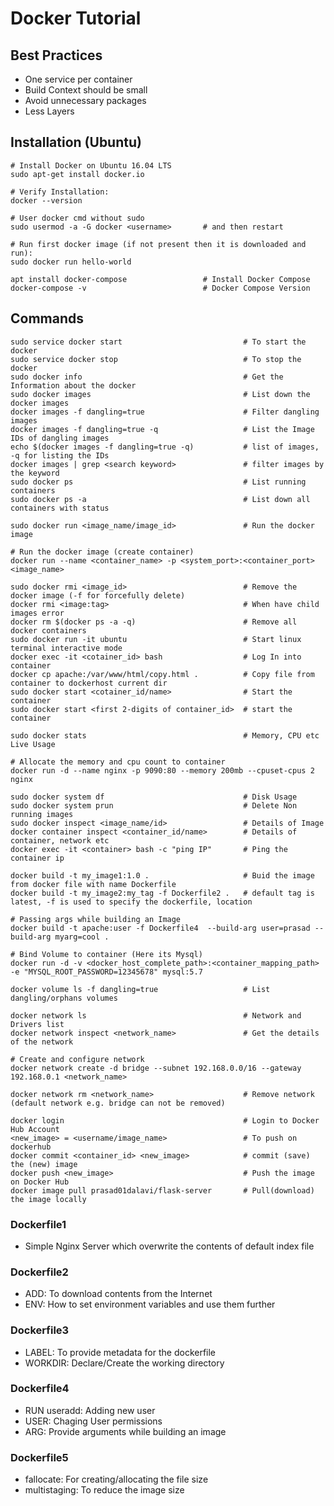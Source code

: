 # Docker Tutorial

## Best Practices
- One service per container
- Build Context should be small
- Avoid unnecessary packages
- Less Layers


## Installation (Ubuntu)
```
# Install Docker on Ubuntu 16.04 LTS
sudo apt-get install docker.io

# Verify Installation:
docker --version

# User docker cmd without sudo
sudo usermod -a -G docker <username>       # and then restart

# Run first docker image (if not present then it is downloaded and run):
sudo docker run hello-world

apt install docker-compose                 # Install Docker Compose
docker-compose -v                          # Docker Compose Version
```

## Commands

```
sudo service docker start                           # To start the docker
sudo service docker stop                            # To stop the docker
sudo docker info                                    # Get the Information about the docker
sudo docker images                                  # List down the docker images
docker images -f dangling=true                      # Filter dangling images
docker images -f dangling=true -q                   # List the Image IDs of dangling images
echo $(docker images -f dangling=true -q)           # list of images, -q for listing the IDs
docker images | grep <search keyword>               # filter images by the keyword
sudo docker ps                                      # List running containers
sudo docker ps -a                                   # List down all containers with status

sudo docker run <image_name/image_id>               # Run the docker image

# Run the docker image (create container)
docker run --name <container_name> -p <system_port>:<container_port> <image_name> 

sudo docker rmi <image_id>                          # Remove the docker image (-f for forcefully delete)
docker rmi <image:tag>                              # When have child images error
docker rm $(docker ps -a -q)                        # Remove all docker containers
sudo docker run -it ubuntu                          # Start linux terminal interactive mode
docker exec -it <cotainer_id> bash                  # Log In into container
docker cp apache:/var/www/html/copy.html .          # Copy file from container to dockerhost current dir
sudo docker start <cotainer_id/name>                # Start the container
sudo docker start <first 2-digits of container_id>  # start the container

sudo docker stats                                   # Memory, CPU etc Live Usage

# Allocate the memory and cpu count to container
docker run -d --name nginx -p 9090:80 --memory 200mb --cpuset-cpus 2 nginx

sudo docker system df                               # Disk Usage 
sudo docker system prun                             # Delete Non running images
sudo docker inspect <image_name/id>                 # Details of Image
docker container inspect <container_id/name>        # Details of container, network etc
docker exec -it <container> bash -c "ping IP"       # Ping the container ip 

docker build -t my_image1:1.0 .                     # Buid the image from docker file with name Dockerfile
docker build -t my_image2:my_tag -f Dockerfile2 .   # default tag is latest, -f is used to specify the dockerfile, location

# Passing args while building an Image
docker build -t apache:user -f Dockerfile4  --build-arg user=prasad --build-arg myarg=cool .

# Bind Volume to container (Here its Mysql)
docker run -d -v <docker_host_complete_path>:<container_mapping_path> -e "MYSQL_ROOT_PASSWORD=12345678" mysql:5.7

docker volume ls -f dangling=true                   # List dangling/orphans volumes

docker network ls                                   # Network and Drivers list
docker network inspect <network_name>               # Get the details of the network

# Create and configure network
docker network create -d bridge --subnet 192.168.0.0/16 --gateway 192.168.0.1 <network_name>

docker network rm <network_name>                    # Remove network (default network e.g. bridge can not be removed)

docker login                                        # Login to Docker Hub Account
<new_image> = <username/image_name>                 # To push on dockerhub
docker commit <container_id> <new_image>            # commit (save) the (new) image
docker push <new_image>                             # Push the image on Docker Hub
docker image pull prasad01dalavi/flask-server       # Pull(download) the image locally

```
### Dockerfile1
- Simple Nginx Server which overwrite the contents of default index file

### Dockerfile2
- ADD: To download contents from the Internet
- ENV: How to set environment variables and use them further

### Dockerfile3
- LABEL: To provide metadata for the dockerfile
- WORKDIR: Declare/Create the working directory

### Dockerfile4
- RUN useradd: Adding new user
- USER: Chaging User permissions
- ARG: Provide arguments while building an image

### Dockerfile5
- fallocate: For creating/allocating the file size
- multistaging: To reduce the image size
